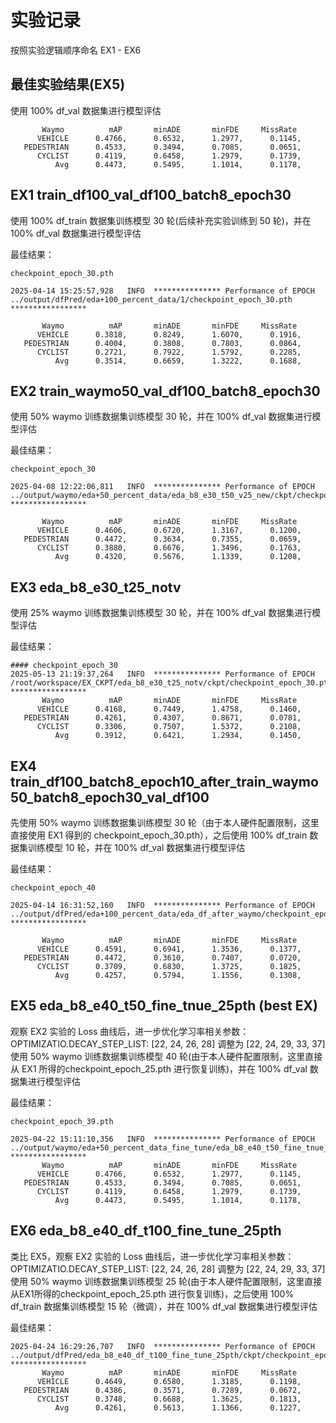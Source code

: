 # 实验记录
按照实验逻辑顺序命名 EX1 - EX6

## 最佳实验结果(EX5)
使用 100% df_val 数据集进行模型评估

```
       Waymo          mAP       minADE       minFDE     MissRate            
      VEHICLE      0.4766,      0.6532,      1.2977,      0.1145,            
   PEDESTRIAN      0.4533,      0.3494,      0.7085,      0.0651,            
      CYCLIST      0.4119,      0.6458,      1.2979,      0.1739,            
          Avg      0.4473,      0.5495,      1.1014,      0.1178, 
```

## EX1 train_df100_val_df100_batch8_epoch30

使用 100% df_train 数据集训练模型 30 轮(后续补充实验训练到 50 轮)，并在 100% df_val 数据集进行模型评估

最佳结果：

```
checkpoint_epoch_30.pth

2025-04-14 15:25:57,928   INFO  *************** Performance of EPOCH ../output/dfPred/eda+100_percent_data/1/checkpoint_epoch_30.pth *****************

       Waymo          mAP       minADE       minFDE     MissRate            
      VEHICLE      0.3818,      0.8249,      1.6070,      0.1916,            
   PEDESTRIAN      0.4004,      0.3808,      0.7803,      0.0864,            
      CYCLIST      0.2721,      0.7922,      1.5792,      0.2285,            
          Avg      0.3514,      0.6659,      1.3222,      0.1688,   
```

## EX2 train_waymo50_val_df100_batch8_epoch30

使用 50% waymo 训练数据集训练模型 30 轮，并在 100% df_val 数据集进行模型评估

最佳结果：
```
checkpoint_epoch_30

2025-04-08 12:22:06,811   INFO  *************** Performance of EPOCH ../output/waymo/eda+50_percent_data/eda_b8_e30_t50_v25_new/ckpt/checkpoint_epoch_30.pth *****************

       Waymo          mAP       minADE       minFDE     MissRate            
      VEHICLE      0.4606,      0.6720,      1.3167,      0.1200,            
   PEDESTRIAN      0.4472,      0.3634,      0.7355,      0.0659,            
      CYCLIST      0.3880,      0.6676,      1.3496,      0.1763,            
          Avg      0.4320,      0.5676,      1.1339,      0.1208,            
```


## EX3 eda_b8_e30_t25_notv

使用 25% waymo 训练数据集训练模型 30 轮，并在 100% df_val 数据集进行模型评估

最佳结果：
```
#### checkpoint_epoch_30
2025-05-13 21:19:37,264   INFO  *************** Performance of EPOCH /root/workspace/EX_CKPT/eda_b8_e30_t25_notv/ckpt/checkpoint_epoch_30.pth *****************
       Waymo          mAP       minADE       minFDE     MissRate            
      VEHICLE      0.4168,      0.7449,      1.4758,      0.1460,            
   PEDESTRIAN      0.4261,      0.4307,      0.8671,      0.0781,            
      CYCLIST      0.3306,      0.7507,      1.5372,      0.2108,            
          Avg      0.3912,      0.6421,      1.2934,      0.1450,  
```

## EX4 train_df100_batch8_epoch10_after_train_waymo50_batch8_epoch30_val_df100

先使用 50% waymo 训练数据集训练模型 30 轮（由于本人硬件配置限制，这里直接使用 EX1 得到的 checkpoint_epoch_30.pth），之后使用 100% df_train 数据集训练模型 10 轮，并在 100% df_val 数据集进行模型评估


最佳结果：
```
checkpoint_epoch_40

2025-04-14 16:31:52,160   INFO  *************** Performance of EPOCH ../output/dfPred/eda+100_percent_data/eda_df_after_waymo/checkpoint_epoch_40.pth *****************

       Waymo          mAP       minADE       minFDE     MissRate            
      VEHICLE      0.4591,      0.6941,      1.3536,      0.1377,            
   PEDESTRIAN      0.4472,      0.3610,      0.7407,      0.0720,            
      CYCLIST      0.3709,      0.6830,      1.3725,      0.1825,            
          Avg      0.4257,      0.5794,      1.1556,      0.1308,    
```

## EX5 eda_b8_e40_t50_fine_tnue_25pth (best EX)
观察 EX2 实验的 Loss 曲线后，进一步优化学习率相关参数：
OPTIMIZATIO.DECAY_STEP_LIST: [22, 24, 26, 28] 调整为 [22, 24, 29, 33, 37]
使用 50% waymo 训练数据集训练模型 40 轮(由于本人硬件配置限制，这里直接从 EX1 所得的checkpoint_epoch_25.pth 进行恢复训练)，并在 100% df_val 数据集进行模型评估

最佳结果：
```
checkpoint_epoch_39.pth 

2025-04-22 15:11:10,356   INFO  *************** Performance of EPOCH ../output/waymo/eda+50_percent_data_fine_tune/eda_b8_e40_t50_fine_tnue_25pth/ckpt/checkpoint_epoch_39.pth *****************
       Waymo          mAP       minADE       minFDE     MissRate            
      VEHICLE      0.4766,      0.6532,      1.2977,      0.1145,            
   PEDESTRIAN      0.4533,      0.3494,      0.7085,      0.0651,            
      CYCLIST      0.4119,      0.6458,      1.2979,      0.1739,            
          Avg      0.4473,      0.5495,      1.1014,      0.1178,       
```

## EX6 eda_b8_e40_df_t100_fine_tune_25pth

类比 EX5，观察 EX2 实验的 Loss 曲线后，进一步优化学习率相关参数：
OPTIMIZATIO.DECAY_STEP_LIST: [22, 24, 26, 28] 调整为 [22, 24, 29, 33, 37]
使用 50% waymo 训练数据集训练模型 25 轮(由于本人硬件配置限制，这里直接从EX1所得的checkpoint_epoch_25.pth 进行恢复训练)，之后使用 100% df_train 数据集训练模型 15 轮（微调），并在 100% df_val 数据集进行模型评估

最佳结果：
```
2025-04-24 16:29:26,707   INFO  *************** Performance of EPOCH ../output/dfPred/eda_b8_e40_df_t100_fine_tune_25pth/ckpt/checkpoint_epoch_38.pth *****************
       Waymo          mAP       minADE       minFDE     MissRate            
      VEHICLE      0.4649,      0.6580,      1.3185,      0.1198,            
   PEDESTRIAN      0.4386,      0.3571,      0.7289,      0.0672,            
      CYCLIST      0.3748,      0.6688,      1.3625,      0.1813,            
          Avg      0.4261,      0.5613,      1.1366,      0.1227,   
```


